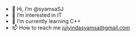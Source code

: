 - 👋 Hi, I’m @syamsaSJ
- 👀 I’m interested in IT
- 🌱 I’m currently learning C++
- 📫 How to reach me julyindasyamsa@gmail.com

<!---
syamsaSJ/syamsaSJ is a ✨ special ✨ repository because its `README.md` (this file) appears on your GitHub profile.
You can click the Preview link to take a look at your changes.
--->
